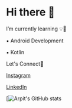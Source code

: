 # Hi there 👋

I’m currently learning 💡🚀

 ▪ Android Development 

 ▪ Kotlin

Let's Connect📌

 [Instagram](https://www.instagram.com/kotlin_08/)

[LinkedIn](https://www.linkedin.com/in/arpit-khandelwal-390322173/)



[![Arpit's GitHub stats](https://github-readme-stats.vercel.app/api?username=Arpit261&show_icon=true&theme=dark)


<!--
**Arpit261/Arpit261** is a ✨ _special_ ✨ repository because its `README.md` (this file) appears on your GitHub profile.

Here are some ideas to get you started:

